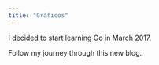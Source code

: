 ```yaml
---
title: "Gráficos"
---
```




I decided to start learning Go in March 2017.

Follow my journey through this new blog.
